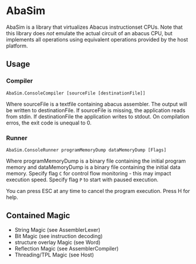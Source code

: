 # AbaSim

AbaSim is a library that virtualizes Abacus instructionset CPUs.
Note that this library does *not* emulate the actual circuit of an abacus CPU, but implements all operations using equivalent operations provided by the host platform.

## Usage

### Compiler

`AbaSim.ConsoleCompiler [sourceFile [destinationFile]]`

Where sourceFile is a textfile containing abacus assembler. The output will be written to destinationFile.
If sourceFile is missing, the application reads from stdin. If destinationFile the application writes to stdout. On compilation erros, the exit code is unequal to 0.

### Runner

`AbaSim.ConsoleRunner programMemoryDump dataMemoryDump [Flags]`

Where programMemoryDump is a binary file containing the initial program memory and dataMemoryDump is a binary file containing the initial data memory. Specify flag `C` for control flow monitoring - this may impact execution speed. Specify flag `P` to start with paused execution.

You can press ESC at any time to cancel the program execution. Press H for help.

## Contained Magic

- String Magic (see AssemblerLexer)
- Bit Magic (see instruction decoding)
- structure overlay Magic (see Word)
- Reflection Magic (see AssemblerCompiler)
- Threading/TPL Magic (see Host)